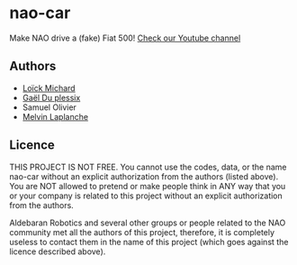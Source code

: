 # nao-car

Make NAO drive a (fake) Fiat 500! [Check our Youtube channel](https://www.youtube.com/channel/UCPHPaudSvHCB7Z3kKAwMcqQ)

## Authors

* [Loïck Michard](http://www.loick-michard.com)
* [Gaël Du plessix](http://gael.name)
* Samuel Olivier
* [Melvin Laplanche](http://www.laplanche-melv.in)

## Licence

THIS PROJECT IS NOT FREE. You cannot use the codes, data, or the name nao-car without an explicit authorization from the authors (listed above). You are NOT allowed to pretend or make people think in ANY way that you or your company is related to this project without an explicit authorization from the authors.

Aldebaran Robotics and several other groups or people related to the NAO community met all the authors of this project, therefore, it is completely useless to contact them in the name of this project (which goes against the licence described above).

